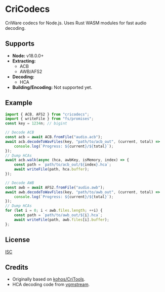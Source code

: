 # CriCodecs
CriWare codecs for Node.js. Uses Rust WASM modules for fast audio decoding.

## Supports
- **Node:** v18.0.0+
- **Extracting:**
    - ACB
    - AWB/AFS2
- **Decoding:**
    - HCA
- **Building/Encoding:** Not supported yet.

## Example
```js
import { ACB, AFS2 } from "cricodecs";
import { writeFile } from "fs/promises";
const key = 1234n; // bigint

// Decode ACB
const acb = await ACB.fromFile("audio.acb");
await acb.decodeToWavFiles(key, "path/to/acb_out", (current, total) => { // Optional progress monitor
    console.log(`Progress: ${current}/${total}`);
});
// Dump HCAs
await acb.walk(async (hca, awbKey, isMemory, index) => {
    const path = `path/to/acb_out/${index}.hca`;
    await writeFile(path, hca.buffer);
});

// Decode AWB
const awb = await AFS2.fromFile("audio.awb");
await awb.decodeToWavFiles(key, "path/to/awb_out", (current, total) => {
    console.log(`Progress: ${current}/${total}`);
});
// Dump HCAs
for (let i = 0; i < awb.files.length; ++i) {
    const path = `path/to/awb_out/${i}.hca`;
    await writeFile(path, awb.files[i].buffer);
};
```

## License
[ISC](LICENSE)

## Credits
- Originally based on [kohos/CriTools](https://github.com/kohos/CriTools).
- HCA decoding code from [vgmstream](https://github.com/vgmstream/vgmstream).